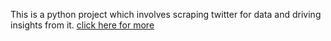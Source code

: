 This is a python project which involves scraping twitter for data and driving insights from it.
[click here for more](https://letters-of-michael--greenwoodout-green-vdr1o7.streamlit.app)
